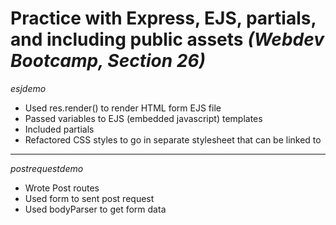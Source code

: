 # Practice with Express, EJS, partials, and including public assets *(Webdev Bootcamp, Section 26)*

*esjdemo*

- Used res.render() to render HTML form EJS file
- Passed variables to EJS (embedded javascript) templates
- Included partials 
- Refactored CSS styles to go in separate stylesheet that can be linked to


*******

*postrequestdemo*

- Wrote Post routes
- Used form to sent post request
- Used bodyParser to get form data


